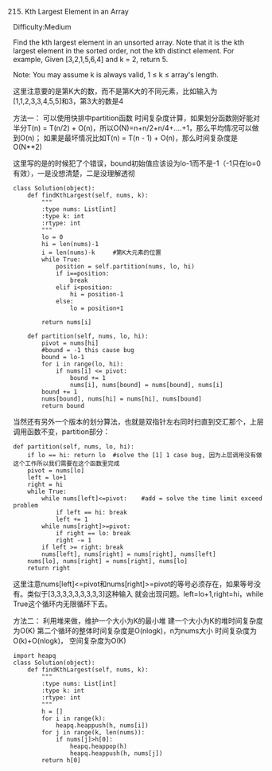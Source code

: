 215. Kth Largest Element in an Array

Difficulty:Medium

Find the kth largest element in an unsorted array. Note that it is the kth largest element in the sorted order, not the kth distinct element.
For example,
Given [3,2,1,5,6,4] and k = 2, return 5.

Note:
You may assume k is always valid, 1 ≤ k ≤ array's length.

这里注意要的是第K大的数，而不是第K大的不同元素，比如输入为[1,1,2,3,3,4,5,5]和3，第3大的数是4


方法一：
可以使用快排中partition函数
时间复杂度计算，如果划分函数刚好能对半分T(n) = T(n/2) + O(n)，所以O(N)=n+n/2+n/4+....+1，那么平均情况可以做到O(n)；
如果是最坏情况比如T(n) = T(n - 1) + O(n)，那么时间复杂度是O(N**2)

这里写的是的时候犯了个错误，bound初始值应该设为lo-1而不是-1（-1只在lo=0有效），一是没想清楚，二是没理解透彻
```
class Solution(object):
    def findKthLargest(self, nums, k):
        """
        :type nums: List[int]
        :type k: int
        :rtype: int
        """
        lo = 0
        hi = len(nums)-1
        i = len(nums)-k     #第K大元素的位置
        while True:
            position = self.partition(nums, lo, hi)
            if i==position:
                break
            elif i<position:
                hi = position-1
            else:
                lo = position+1

        return nums[i]

    def partition(self, nums, lo, hi):
        pivot = nums[hi]
        #bound = -1 this cause bug
        bound = lo-1
        for i in range(lo, hi):
            if nums[i] <= pivot:
                bound += 1
                nums[i], nums[bound] = nums[bound], nums[i]
        bound += 1
        nums[bound], nums[hi] = nums[hi], nums[bound]
        return bound
```

当然还有另外一个版本的划分算法，也就是双指针左右同时扫直到交汇那个，上层调用函数不变，partition部分：
```
def partition(self, nums, lo, hi):
    if lo == hi: return lo  #solve the [1] 1 case bug, 因为上层调用没有做这个工作所以我们需要在这个函数里完成
    pivot = nums[lo]
    left = lo+1
    right = hi
    while True:
        while nums[left]<=pivot:    #add = solve the time limit exceed problem
            if left == hi: break
            left += 1
        while nums[right]>=pivot:
            if right == lo: break
            right -= 1
        if left >= right: break
        nums[left], nums[right] = nums[right], nums[left]
    nums[lo], nums[right] = nums[right], nums[lo]
    return right
```
这里注意nums[left]<=pivot和nums[right]>=pivot的等号必须存在，如果等号没有。类似于[3,3,3,3,3,3,3,3,3]这种输入
就会出现问题。left=lo+1,right=hi，while True这个循环内无限循环下去。

方法二：
利用堆来做，维护一个大小为K的最小堆
建一个大小为K的堆时间复杂度为O(K)
第二个循环的整体时间复杂度是O(nlogk)，n为nums大小
时间复杂度为O(k)+O(nlogk)，
空间复杂度为O(K)

```
import heapq
class Solution(object):
    def findKthLargest(self, nums, k):
        """
        :type nums: List[int]
        :type k: int
        :rtype: int
        """
        h = []
        for i in range(k):
            heapq.heappush(h, nums[i])
        for j in range(k, len(nums)):
            if nums[j]>h[0]:
                heapq.heappop(h)
                heapq.heappush(h, nums[j])
        return h[0]
```
